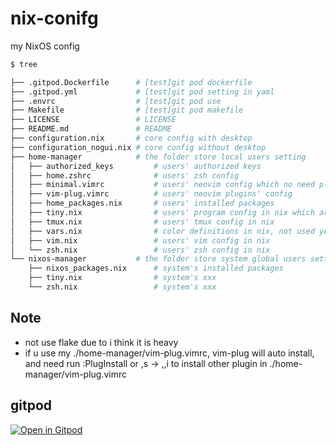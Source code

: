 # nix-conifg
my NixOS config

```bash
$ tree

├── .gitpod.Dockerfile      # [test]git pod dockerfile
├── .gitpod.yml             # [test]git pod setting in yaml
├── .envrc                  # [test]git pod use
├── Makefile                # [test]git pod makefile
├── LICENSE                 # LICENSE
├── README.md               # README
├── configuration.nix       # core config with desktop
├── configuration_nogui.nix # core config without desktop
├── home-manager            # the folder store local users setting
│   ├── authorized_keys         # users' authorized keys
│   ├── home.zshrc              # users' zsh config
│   ├── minimal.vimrc           # users' neovim config which no need plugin
│   ├── vim-plug.vimrc          # users' neovim plugins' config
│   ├── home_packages.nix       # users' installed packages
│   ├── tiny.nix                # users' program config in nix which are quite small
│   ├── tmux.nix                # users' tmux config in nix
│   ├── vars.nix                # color definitions in nix, not used yet
│   ├── vim.nix                 # users' vim config in nix
│   └── zsh.nix                 # users' zsh config in nix
└── nixos-manager           # the folder store system global users setting
    ├── nixos_packages.nix      # system's installed packages
    ├── tiny.nix                # system's xxx
    └── zsh.nix                 # system's xxx
```

## Note

- not use flake due to i think it is heavy
- if u use my ./home-manager/vim-plug.vimrc, vim-plug will auto install, and need run :PlugInstall or ,s -> ,,i to install other plugin in ./home-manager/vim-plug.vimrc

## gitpod

[![Open in Gitpod](https://gitpod.io/button/open-in-gitpod.svg)](https://gitpod.io/#https://github.com/Eloco/nixos-config)
